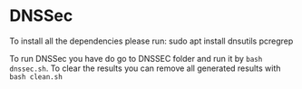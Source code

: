 
# DNSSec

To install all the dependencies please run:
sudo apt install dnsutils pcregrep 


To run DNSSec you have do go to DNSSEC folder and run it by `bash dnssec.sh`. To clear the results you can remove all generated results with `bash clean.sh`

